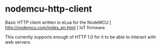 # nodemcu-http-client
Basic HTTP client written in eLua for the NodeMCU [ http://nodemcu.com/index_en.html ] IoT firmware.

This currently supports enough of HTTP 1.0 for it to be able to interact with web servers.
